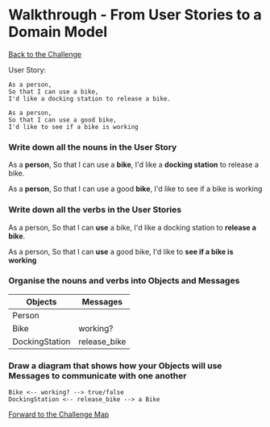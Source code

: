 # Walkthrough - From User Stories to a Domain Model

[Back to the Challenge](../2_working_with_user_stories.md)

User Story:

```
As a person,
So that I can use a bike,
I'd like a docking station to release a bike.

As a person,
So that I can use a good bike,
I'd like to see if a bike is working
```

### Write down all the nouns in the User Story

As a **person**,
So that I can use a **bike**,
I'd like a **docking station** to release a bike.

As a **person**,
So that I can use a good **bike**,
I'd like to see if a bike is working

### Write down all the verbs in the User Stories

As a person,
So that I can **use** a bike,
I'd like a docking station to **release a bike**.

As a person,
So that I can **use** a good bike,
I'd like to **see if a bike is working**

### Organise the nouns and verbs into Objects and Messages

Objects  | Messages
------------- | -------------
Person  | 
Bike  | working?
DockingStation | release_bike

### Draw a diagram that shows how your Objects will use Messages to communicate with one another

```
Bike <-- working? --> true/false
DockingStation <-- release_bike --> a Bike
```

[Forward to the Challenge Map](../0_challenge_map.md)



